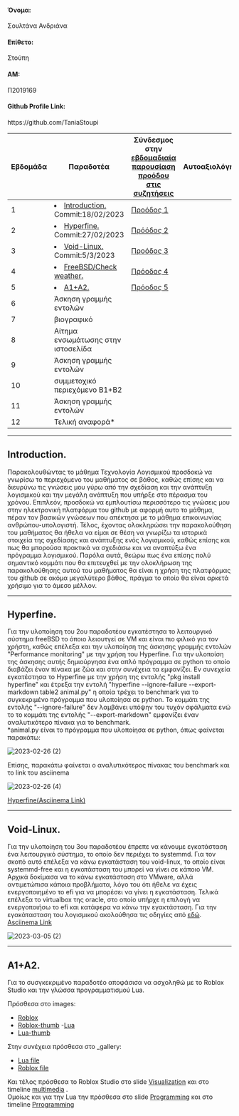 <h4>Όνομα:</h4> Σουλτάνα Ανδριάνα
<h4>Επίθετο:</h4>Στούπη
<h4>ΑΜ:</h4> Π2019169
<h4>Github Profile Link:</h4> https://github.com/TaniaStoupi


| Εβδομάδα | Παραδοτέα | Σύνδεσμος στην [εβδομαδιαία παρουσίαση προόδου στις συζητήσεις](https://github.com/courses-ionio/help/discussions/categories/show-and-tell) | Αυτοαξιολόγηση|
| --- | --- | --- | --- |
| 1 | <li><a href="#Introduction."><span class="toctext">Introduction.</span></a> Commit:18/02/2023 |<a href="https://github.com/courses-ionio/sw/discussions/1186">Προόδος 1</a>| |
| 2 | <li><a href="#Hyperfine."><span class="toctext">Hyperfine.</span></a> Commit:27/02/2023|<a href="https://github.com/courses-ionio/sw/discussions/1296">Πρόόδος 2</a> | | 
| 3 | <li><a href="#Void-Linux."><span class="toctext">Void-Linux.</span></a> Commit:5/3/2023|<a href="https://github.com/courses-ionio/sw/discussions/1354">Προόδος 3</a> | |
| 4 | <li><a href="#FreeBSD/Check weather."><span class="toctext">FreeBSD/Check weather.</span></a> |<a href="https://github.com/courses-ionio/help/discussions/430">Πρόοδος 4</a> | |
| 5 |<li><a href="#A1+A2."><span class="toctext">A1+A2.</span></a>|<a href="https://github.com/courses-ionio/sw/discussions/1577">Πρόοδος 5</a> | |
| 6 | Άσκηση γραμμής εντολών | | |
| 7 | βιογραφικό | | |
| 8 | Αίτημα ενσωμάτωσης στην ιστοσελίδα | | |
| 9 | Άσκηση γραμμής εντολών | | |
| 10 | συμμετοχικό περιεχόμενο B1+B2 | | |
| 11 | Άσκηση γραμμής εντολών | | |
| 12 | Τελική αναφορά* | | |


  
 <hr></hr>
 <h2><span id="Introduction.">Introduction.</span></h2> 
 Παρακολουθώντας το μάθημα Τεχνολογία Λογισμικού προσδοκώ να γνωρίσω το περιεχόμενο του μαθήματος σε βάθος, καθώς επίσης και να διευρύνω τις γνώσεις μου γύρω από την σχεδίαση και την ανάπτυξη λογισμικού και την μεγάλη ανάπτυξη που υπήρξε στο πέρασμα του χρόνου. Επιπλεόν, προσδοκώ να εμπλουτίσω περισσότερο τις γνώσεις μου στην ηλεκτρονική πλατφόρμα του github με αφορμή αυτο το μάθημα, πέραν τον βασικών γνώσεων που απέκτησα με το μάθημα επικοινωνίας ανθρώπου-υπολογιστή. Τέλος, έχοντας ολοκληρώσει την παρακολούθηση του μαθήματος θα ήθελα να είμαι σε θέση να γνωρίζω τα ιστορικά στοιχεία της σχεδίασης και ανάπτυξης ενός λογισμικού, καθώς επίσης και πως θα μπορούσα πρακτικά να σχεδιάσω και να αναπτύξω ένα πρόγραμμα λογισμικού. Παρόλα αυτά, θεώρω πως ένα επίσης πολύ σημαντικό κομμάτι που θα επιτευχθεί με την ολοκλήρωση της παρακολούθησης αυτού του μαθήματος θα είναι η χρήση της πλατφόρμας του github σε ακόμα μεγαλύτερο βάθος, πράγμα το οποίο θα είναι αρκετά χρήσιμο για το άμεσο μέλλον.
 <hr></hr>
<h2><span id="Hyperfine.">Hyperfine.</span></h2>
  Για την υλοποίηση του 2ου παραδοτέου εγκατέστησα το λειτουργικό σύστημα freeBSD το όποιο λειουτγεί σε VM και είναι πιο φιλικό για τον χρήστη, καθώς επέλεξα και την υλοποίηση της άσκησης γραμμής εντολών "Performance monitoring" με την χρήση του Hyperfine. Για την υλοποίση της άσκησης αυτής δημιούργησα ένα απλό πρόγραμμα σε python το οποίο διαβάζει έναν πίνακα με ζώα και στην συνέχεια τα εμφανίζει. Εν συνεχεία εγκατέστησα το Hyperfine με την χρήση της εντολής "pkg install hyperfine" και έτρεξα την εντολή "hyperfine --ignore-failure --export-markdown table2 animal.py" η οποία τρέχει το benchmark για το συγκεκριμένο πρόγραμμα που υλοποίησα σε python. Το κομμάτι της εντολής "--ignore-failure" δεν λαμβάνει υπόψην του τυχόν σφάλματα ενώ το το κομμάτι της εντολής "--export-markdown" εμφανίζει έναν αναλυτικότερο πίνακα για το benchmark. <br>
  *animal.py είναι το πρόγραμμα που υλοποίησα σε python, όπως φαίνεται παρακάτω:
  
  ![2023-02-26 (2)](https://user-images.githubusercontent.com/72350589/221441006-a43d137d-8be6-44ba-97d4-e370a9942024.png)
  
  Επίσης, παρακάτω φαίνεται ο αναλυτικότερος πίνακας του benchmark και το link του asciinema 
  
  ![2023-02-26 (4)](https://user-images.githubusercontent.com/72350589/221441060-a173a537-271d-4f12-9a6d-6854358b5e66.png)
  
  <a href="https://asciinema.org/a/563142">Hyperfine(Asciinema Link)</a>
  
  <hr></hr>
  
  <h2><span id="Void-Linux.">Void-Linux.</span></h2>
  
  
  Για την υλοποίηση του 3ου παραδοτέου έπρεπε να κάνουμε εγκατάσταση ένα λειτουργικό σύστημα, το οποίο δεν περιέχει το systemmd. Για τον σκοπό αυτό επέλεξα να κάνω εγκατάσταση του void-linux, το οποίο είναι systemmd-free και η εγκατάσταση του μπορεί να γίνει σε κάποιο VM. Αρχικά δοκίμασα να το κάνω εγκατάσταση στο VMware, αλλά αντιμετώπισα κάποια προβλήματα, λόγο του ότι ήθελε να έχεις ενεργοποιημένο το efi για να μπορέσει να γίνει η εγκατάσταση. Τελικά επέλεξα το virtualbox της oracle, στο οποίο υπήρχε η επιλογή να ενεργοποιήσω το efi και κατάφερα να κάνω την εγακτάσταση.
    Για την εγακάτασταση του λογισμικού ακολούθησα τις οδηγίες από <a href="https://linuxiac.com/void-linux-installation/">εδώ</a>. <br>
    <a href="https://asciinema.org/a/564950">Asciinema Link</a> 
    
    
   ![2023-03-05 (2)](https://user-images.githubusercontent.com/72350589/222990145-e5883d72-fafb-4ce8-bd31-9b9640b759ac.png)
    
    
   <hr></hr>
   
   <h2><span id="A1+A2.">A1+A2.</span></h2>
   
   
   Για το συσγκεκριμένο παραδοτέο αποφάσισα να ασχοληθώ με το Roblox Studio και την γλώσσα προγραμματισμού Lua.
   
   Πρόσθεσα στο images: 
   - <a href ="https://github.com/TaniaStoupi/images/blob/master/Roblox.jpeg">Roblox</a>
   - <a href="https://github.com/TaniaStoupi/images/blob/master/Roblox-thumb.jpg">Roblox-thumb</a>
   -<a href="https://github.com/TaniaStoupi/images/blob/master/lua.jpg">Lua</a>
   - <a href="https://github.com/TaniaStoupi/images/blob/master/lua-thumb.jpg">Lua-thumb</a>
   
   
   Στην συνέχεια πρόσθεσα στο _gallery: 
   - <a href="https://github.com/TaniaStoupi/_gallery/blob/master/Lua.md">Lua file</a>
   - <a href="https://github.com/TaniaStoupi/_gallery/blob/master/Roblox.md"> Roblox file</a>
   
   Και τέλος πρόσθεσα το Roblox Studio στο slide <a href ="https://github.com/TaniaStoupi/site/blob/master/_slides/visualization.md">Visualization</a> και στο timeline <a href="https://github.com/TaniaStoupi/site/blob/master/_timeline/multimedia.md">multimedia</a> . <br>
   Ομοίως και για την Lua την πρόσθεσα στο slide <a href="https://github.com/TaniaStoupi/site/blob/master/_slides/programming.md">Programming</a> και στο timeline <a href="https://github.com/TaniaStoupi/site/blob/master/_timeline/programming.md">Prrogramming</a>
   
  
  
  
  
